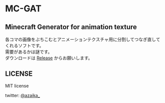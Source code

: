 # MC-GAT
## Minecraft Generator for animation texture
各コマの画像をぶちこむとアニメーションテクスチャ用に分割してつなぎ直してくれるソフトです。  
需要があるかは謎です。  
ダウンロードは [Release](https://github.com/azaika/mc-gat/releases) からお願いします。

## LICENSE
MIT license

twitter: [@azaika_](http://www.twitter.com/azaika_)
